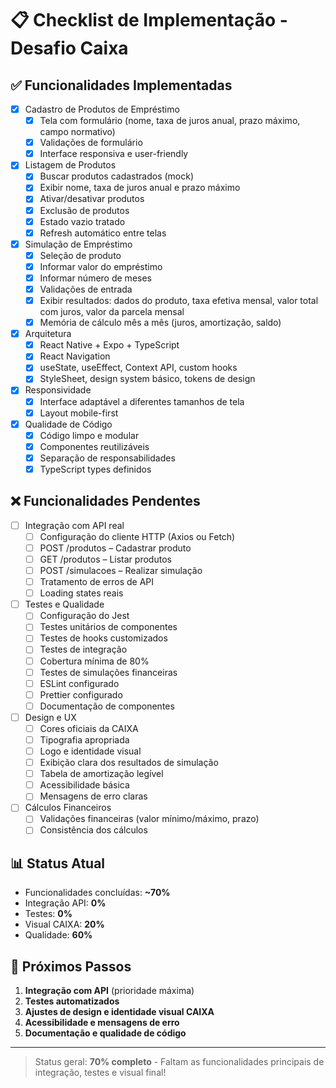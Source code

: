 # 📋 Checklist de Implementação - Desafio Caixa

## ✅ Funcionalidades Implementadas

- [x] Cadastro de Produtos de Empréstimo
  - [x] Tela com formulário (nome, taxa de juros anual, prazo máximo, campo normativo)
  - [x] Validações de formulário
  - [x] Interface responsiva e user-friendly
- [x] Listagem de Produtos
  - [x] Buscar produtos cadastrados (mock)
  - [x] Exibir nome, taxa de juros anual e prazo máximo
  - [x] Ativar/desativar produtos
  - [x] Exclusão de produtos
  - [x] Estado vazio tratado
  - [x] Refresh automático entre telas
- [x] Simulação de Empréstimo
  - [x] Seleção de produto
  - [x] Informar valor do empréstimo
  - [x] Informar número de meses
  - [x] Validações de entrada
  - [x] Exibir resultados: dados do produto, taxa efetiva mensal, valor total com juros, valor da parcela mensal
  - [x] Memória de cálculo mês a mês (juros, amortização, saldo)
- [x] Arquitetura
  - [x] React Native + Expo + TypeScript
  - [x] React Navigation
  - [x] useState, useEffect, Context API, custom hooks
  - [x] StyleSheet, design system básico, tokens de design
- [x] Responsividade
  - [x] Interface adaptável a diferentes tamanhos de tela
  - [x] Layout mobile-first
- [x] Qualidade de Código
  - [x] Código limpo e modular
  - [x] Componentes reutilizáveis
  - [x] Separação de responsabilidades
  - [x] TypeScript types definidos

## ❌ Funcionalidades Pendentes

- [ ] Integração com API real
  - [ ] Configuração do cliente HTTP (Axios ou Fetch)
  - [ ] POST /produtos – Cadastrar produto
  - [ ] GET /produtos – Listar produtos
  - [ ] POST /simulacoes – Realizar simulação
  - [ ] Tratamento de erros de API
  - [ ] Loading states reais
- [ ] Testes e Qualidade
  - [ ] Configuração do Jest
  - [ ] Testes unitários de componentes
  - [ ] Testes de hooks customizados
  - [ ] Testes de integração
  - [ ] Cobertura mínima de 80%
  - [ ] Testes de simulações financeiras
  - [ ] ESLint configurado
  - [ ] Prettier configurado
  - [ ] Documentação de componentes
- [ ] Design e UX
  - [ ] Cores oficiais da CAIXA
  - [ ] Tipografia apropriada
  - [ ] Logo e identidade visual
  - [ ] Exibição clara dos resultados de simulação
  - [ ] Tabela de amortização legível
  - [ ] Acessibilidade básica
  - [ ] Mensagens de erro claras
- [ ] Cálculos Financeiros
  - [ ] Validações financeiras (valor mínimo/máximo, prazo)
  - [ ] Consistência dos cálculos

## 📊 Status Atual

- Funcionalidades concluídas: **~70%**
- Integração API: **0%**
- Testes: **0%**
- Visual CAIXA: **20%**
- Qualidade: **60%**

## 🎯 Próximos Passos

1. **Integração com API** (prioridade máxima)
2. **Testes automatizados**
3. **Ajustes de design e identidade visual CAIXA**
4. **Acessibilidade e mensagens de erro**
5. **Documentação e qualidade de código**

---

> Status geral: **70% completo** - Faltam as funcionalidades principais de integração, testes e visual final!
